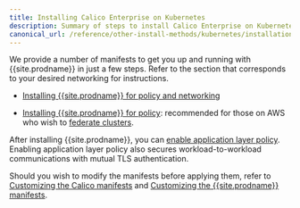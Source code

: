 ```yaml
---
title: Installing Calico Enterprise on Kubernetes
description: Summary of steps to install Calico Enterprise on Kubernetes for on-premises deployments.
canonical_url: /reference/other-install-methods/kubernetes/installation/
---
```


We provide a number of manifests to get you up and running with {{site.prodname}} in
just a few steps. Refer to the section that corresponds to your desired networking
for instructions.

- [Installing {{site.prodname}} for policy and networking](calico)

- [Installing {{site.prodname}} for policy](other): recommended for those on AWS who wish to
  [federate clusters]({{site.baseurl}}/networking/federation/index).

After installing {{site.prodname}}, you can [enable application layer policy]({{site.baseurl}}/getting-started/kubernetes/installation/app-layer-policy).
Enabling application layer policy also secures workload-to-workload communications with mutual
TLS authentication.

Should you wish to modify the manifests before applying them, refer to
[Customizing the Calico manifests](config-options) and
[Customizing the {{site.prodname}} manifests](hosted/cnx/cnx).
